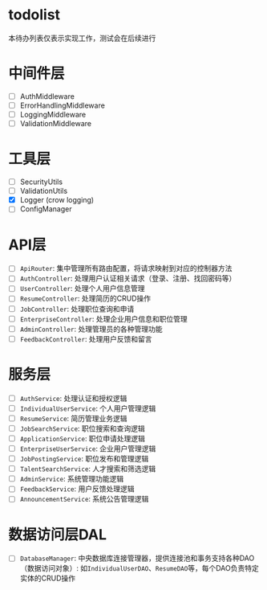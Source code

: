 # todolist

本待办列表仅表示实现工作，测试会在后续进行

# 中间件层

- [ ] AuthMiddleware
- [ ] ErrorHandlingMiddleware
- [ ] LoggingMiddleware
- [ ] ValidationMiddleware

# 工具层

- [ ] SecurityUtils
- [ ] ValidationUtils
- [x] Logger (crow logging)
- [ ] ConfigManager

# API层

- [ ] `ApiRouter`: 集中管理所有路由配置，将请求映射到对应的控制器方法
- [ ] `AuthController`: 处理用户认证相关请求（登录、注册、找回密码等）
- [ ] `UserController`: 处理个人用户信息管理
- [ ] `ResumeController`: 处理简历的CRUD操作
- [ ] `JobController`: 处理职位查询和申请
- [ ] `EnterpriseController`: 处理企业用户信息和职位管理
- [ ] `AdminController`: 处理管理员的各种管理功能
- [ ] `FeedbackController`: 处理用户反馈和留言

# 服务层

- [ ] `AuthService`: 处理认证和授权逻辑
- [ ] `IndividualUserService`: 个人用户管理逻辑
- [ ] `ResumeService`: 简历管理业务逻辑
- [ ] `JobSearchService`: 职位搜索和查询逻辑
- [ ] `ApplicationService`: 职位申请处理逻辑
- [ ] `EnterpriseUserService`: 企业用户管理逻辑
- [ ] `JobPostingService`: 职位发布和管理逻辑
- [ ] `TalentSearchService`: 人才搜索和筛选逻辑
- [ ] `AdminService`: 系统管理功能逻辑
- [ ] `FeedbackService`: 用户反馈处理逻辑
- [ ] `AnnouncementService`: 系统公告管理逻辑

# 数据访问层DAL

- [ ] `DatabaseManager`: 中央数据库连接管理器，提供连接池和事务支持各种DAO（数据访问对象）: 如`IndividualUserDAO`、`ResumeDAO`等，每个DAO负责特定实体的CRUD操作

  